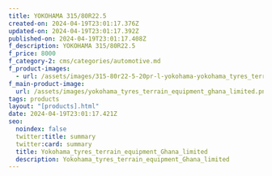```yaml
---
title: YOKOHAMA 315/80R22.5
created-on: 2024-04-19T23:01:17.376Z
updated-on: 2024-04-19T23:01:17.392Z
published-on: 2024-04-19T23:01:17.408Z
f_description: YOKOHAMA 315/80R22.5
f_price: 8000
f_category-2: cms/categories/automotive.md
f_product-images:
  - url: /assets/images/315-80r22-5-20pr-l-yokohama-yokohama_tyres_terrain_equipment_ghana_limited_1336x336.jpg
f_main-product-image:
  url: /assets/images/yokohama_tyres_terrain_equipment_ghana_limited.png
tags: products
layout: "[products].html"
date: 2024-04-19T23:01:17.421Z
seo:
  noindex: false
  twitter:title: summary
  twitter:card: summary
  title: Yokohama_tyres_terrain_equipment_Ghana_limited
  description: Yokohama_tyres_terrain_equipment_Ghana_limited
---
```

